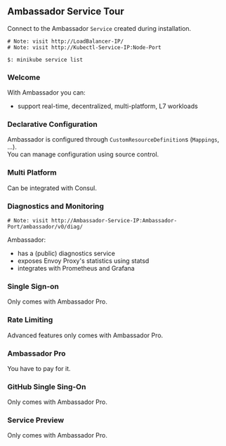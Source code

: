## Ambassador Service Tour

Connect to the Ambassador `Service` created during installation.  

```
# Note: visit http://LoadBalancer-IP/
# Note: visit http://Kubectl-Service-IP:Node-Port

$: minikube service list
```

### Welcome

With Ambassador you can:
* support real-time, decentralized, multi-platform, L7 workloads

### Declarative Configuration

Ambassador is configured through `CustomResourceDefinition`s (`Mappings`, ...).  
You can manage configuration using source control.  

### Multi Platform

Can be integrated with Consul.  

### Diagnostics and Monitoring

```
# Note: visit http://Ambassador-Service-IP:Ambassador-Port/ambassador/v0/diag/
```

Ambassador:
* has a (public) diagnostics service
* exposes Envoy Proxy's statistics using statsd
* integrates with Prometheus and Grafana

### Single Sign-on

Only comes with Ambassador Pro.  

### Rate Limiting

Advanced features only comes with Ambassador Pro.  

### Ambassador Pro

You have to pay for it.  

### GitHub Single Sing-On

Only comes with Ambassador Pro.  

### Service Preview

Only comes with Ambassador Pro.  
